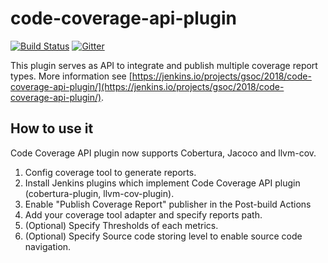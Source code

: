 # code-coverage-api-plugin

[![Build Status](https://ci.jenkins.io/job/Plugins/job/code-coverage-api-plugin/job/dev/badge/icon)](https://ci.jenkins.io/job/Plugins/job/code-coverage-api-plugin/job/dev/)
[![Gitter](https://badges.gitter.im/jenkinsci/code-coverage-api-plugin.svg)](https://gitter.im/jenkinsci/code-coverage-api-plugin?utm_source=badge&utm_medium=badge&utm_campaign=pr-badge)


This plugin serves as API to integrate and publish multiple coverage report types. 
More information see [https://jenkins.io/projects/gsoc/2018/code-coverage-api-plugin/](https://jenkins.io/projects/gsoc/2018/code-coverage-api-plugin/).

## How to use it

Code Coverage API plugin now supports Cobertura, Jacoco and llvm-cov.

1. Config coverage tool to generate reports.
2. Install Jenkins plugins which implement Code Coverage API plugin (cobertura-plugin, llvm-cov-plugin).
3. Enable "Publish Coverage Report" publisher in the Post-build Actions
4. Add your coverage tool adapter and specify reports path.
5. (Optional) Specify Thresholds of each metrics.
6. (Optional) Specify Source code storing level to enable source code navigation.
